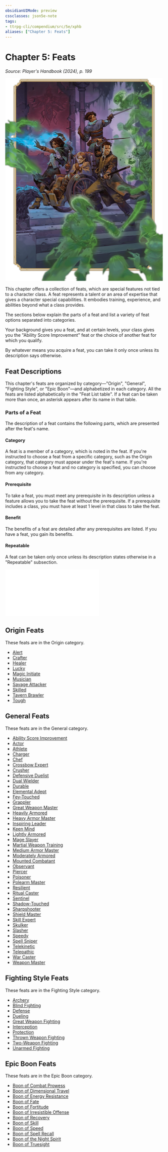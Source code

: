 ```yaml
---
obsidianUIMode: preview
cssclasses: json5e-note
tags:
- ttrpg-cli/compendium/src/5e/xphb
aliases: ["Chapter 5: Feats"]
---
```

# Chapter 5: Feats
*Source: Player's Handbook (2024), p. 199* 

![The Weathermay-Foxgrove Tw...](Misc%20Files/CLI/compendium/books/players-handbook-2024/img/158-06-001-weathermay-foxgrove-alanik-arthur.webp#center "The Weathermay-Foxgrove Twins, Gennifer and Laurie, along with the investigators Alanik Ray and Arthur Sedgwick, fight to escape the horrors of Castle Ravenloft")

This chapter offers a collection of feats, which are special features not tied to a character class. A feat represents a talent or an area of expertise that gives a character special capabilities. It embodies training, experience, and abilities beyond what a class provides.

The sections below explain the parts of a feat and list a variety of feat options separated into categories.

Your background gives you a feat, and at certain levels, your class gives you the "Ability Score Improvement" feat or the choice of another feat for which you qualify.

By whatever means you acquire a feat, you can take it only once unless its description says otherwise.

## Feat Descriptions

This chapter's feats are organized by category—"Origin", "General", "Fighting Style", or "Epic Boon"—and alphabetized in each category. All the feats are listed alphabetically in the "Feat List table". If a feat can be taken more than once, an asterisk appears after its name in that table.

### Parts of a Feat

The description of a feat contains the following parts, which are presented after the feat's name.

#### Category

A feat is a member of a category, which is noted in the feat. If you're instructed to choose a feat from a specific category, such as the Origin category, that category must appear under the feat's name. If you're instructed to choose a feat and no category is specified, you can choose from any category.

#### Prerequisite

To take a feat, you must meet any prerequisite in its description unless a feature allows you to take the feat without the prerequisite. If a prerequisite includes a class, you must have at least 1 level in that class to take the feat.

#### Benefit

The benefits of a feat are detailed after any prerequisites are listed. If you have a feat, you gain its benefits.

#### Repeatable

A feat can be taken only once unless its description states otherwise in a "Repeatable" subsection.

![Repeatable; Feat List](Misc%20Files/CLI/compendium/tables/repeatable-feat-list-xphb.md)

## Origin Feats

These feats are in the Origin category.

- [Alert](Misc%20Files/CLI/compendium/feats/alert-xphb.md)  
- [Crafter](Misc%20Files/CLI/compendium/feats/crafter-xphb.md)  
- [Healer](Misc%20Files/CLI/compendium/feats/healer-xphb.md)  
- [Lucky](Misc%20Files/CLI/compendium/feats/lucky-xphb.md)  
- [Magic Initiate](Misc%20Files/CLI/compendium/feats/magic-initiate-xphb.md)  
- [Musician](Misc%20Files/CLI/compendium/feats/musician-xphb.md)  
- [Savage Attacker](Misc%20Files/CLI/compendium/feats/savage-attacker-xphb.md)  
- [Skilled](Misc%20Files/CLI/compendium/feats/skilled-xphb.md)  
- [Tavern Brawler](Misc%20Files/CLI/compendium/feats/tavern-brawler-xphb.md)  
- [Tough](Misc%20Files/CLI/compendium/feats/tough-xphb.md)  

## General Feats

These feats are in the General category.

- [Ability Score Improvement](Misc%20Files/CLI/compendium/feats/ability-score-improvement-xphb.md)  
- [Actor](Misc%20Files/CLI/compendium/feats/actor-xphb.md)  
- [Athlete](Misc%20Files/CLI/compendium/feats/athlete-xphb.md)  
- [Charger](Misc%20Files/CLI/compendium/feats/charger-xphb.md)  
- [Chef](Misc%20Files/CLI/compendium/feats/chef-xphb.md)  
- [Crossbow Expert](Misc%20Files/CLI/compendium/feats/crossbow-expert-xphb.md)  
- [Crusher](Misc%20Files/CLI/compendium/feats/crusher-xphb.md)  
- [Defensive Duelist](Misc%20Files/CLI/compendium/feats/defensive-duelist-xphb.md)  
- [Dual Wielder](Misc%20Files/CLI/compendium/feats/dual-wielder-xphb.md)  
- [Durable](Misc%20Files/CLI/compendium/feats/durable-xphb.md)  
- [Elemental Adept](Misc%20Files/CLI/compendium/feats/elemental-adept-xphb.md)  
- [Fey-Touched](Misc%20Files/CLI/compendium/feats/fey-touched-xphb.md)  
- [Grappler](Misc%20Files/CLI/compendium/feats/grappler-xphb.md)  
- [Great Weapon Master](Misc%20Files/CLI/compendium/feats/great-weapon-master-xphb.md)  
- [Heavily Armored](Misc%20Files/CLI/compendium/feats/heavily-armored-xphb.md)  
- [Heavy Armor Master](Misc%20Files/CLI/compendium/feats/heavy-armor-master-xphb.md)  
- [Inspiring Leader](Misc%20Files/CLI/compendium/feats/inspiring-leader-xphb.md)  
- [Keen Mind](Misc%20Files/CLI/compendium/feats/keen-mind-xphb.md)  
- [Lightly Armored](Misc%20Files/CLI/compendium/feats/lightly-armored-xphb.md)  
- [Mage Slayer](Misc%20Files/CLI/compendium/feats/mage-slayer-xphb.md)  
- [Martial Weapon Training](Misc%20Files/CLI/compendium/feats/martial-weapon-training-xphb.md)  
- [Medium Armor Master](Misc%20Files/CLI/compendium/feats/medium-armor-master-xphb.md)  
- [Moderately Armored](Misc%20Files/CLI/compendium/feats/moderately-armored-xphb.md)  
- [Mounted Combatant](Misc%20Files/CLI/compendium/feats/mounted-combatant-xphb.md)  
- [Observant](Misc%20Files/CLI/compendium/feats/observant-xphb.md)  
- [Piercer](Misc%20Files/CLI/compendium/feats/piercer-xphb.md)  
- [Poisoner](Misc%20Files/CLI/compendium/feats/poisoner-xphb.md)  
- [Polearm Master](Misc%20Files/CLI/compendium/feats/polearm-master-xphb.md)  
- [Resilient](Misc%20Files/CLI/compendium/feats/resilient-xphb.md)  
- [Ritual Caster](Misc%20Files/CLI/compendium/feats/ritual-caster-xphb.md)  
- [Sentinel](Misc%20Files/CLI/compendium/feats/sentinel-xphb.md)  
- [Shadow-Touched](Misc%20Files/CLI/compendium/feats/shadow-touched-xphb.md)  
- [Sharpshooter](Misc%20Files/CLI/compendium/feats/sharpshooter-xphb.md)  
- [Shield Master](Misc%20Files/CLI/compendium/feats/shield-master-xphb.md)  
- [Skill Expert](Misc%20Files/CLI/compendium/feats/skill-expert-xphb.md)  
- [Skulker](Misc%20Files/CLI/compendium/feats/skulker-xphb.md)  
- [Slasher](Misc%20Files/CLI/compendium/feats/slasher-xphb.md)  
- [Speedy](Misc%20Files/CLI/compendium/feats/speedy-xphb.md)  
- [Spell Sniper](Misc%20Files/CLI/compendium/feats/spell-sniper-xphb.md)  
- [Telekinetic](Misc%20Files/CLI/compendium/feats/telekinetic-xphb.md)  
- [Telepathic](Misc%20Files/CLI/compendium/feats/telepathic-xphb.md)  
- [War Caster](Misc%20Files/CLI/compendium/feats/war-caster-xphb.md)  
- [Weapon Master](Misc%20Files/CLI/compendium/feats/weapon-master-xphb.md)  

## Fighting Style Feats

These feats are in the Fighting Style category.

- [Archery](Misc%20Files/CLI/compendium/feats/archery-xphb.md)  
- [Blind Fighting](Misc%20Files/CLI/compendium/feats/blind-fighting-xphb.md)  
- [Defense](Misc%20Files/CLI/compendium/feats/defense-xphb.md)  
- [Dueling](Misc%20Files/CLI/compendium/feats/dueling-xphb.md)  
- [Great Weapon Fighting](Misc%20Files/CLI/compendium/feats/great-weapon-fighting-xphb.md)  
- [Interception](Misc%20Files/CLI/compendium/feats/interception-xphb.md)  
- [Protection](Misc%20Files/CLI/compendium/feats/protection-xphb.md)  
- [Thrown Weapon Fighting](Misc%20Files/CLI/compendium/feats/thrown-weapon-fighting-xphb.md)  
- [Two-Weapon Fighting](Misc%20Files/CLI/compendium/feats/two-weapon-fighting-xphb.md)  
- [Unarmed Fighting](Misc%20Files/CLI/compendium/feats/unarmed-fighting-xphb.md)  

## Epic Boon Feats

These feats are in the Epic Boon category.

- [Boon of Combat Prowess](Misc%20Files/CLI/compendium/feats/boon-of-combat-prowess-xphb.md)  
- [Boon of Dimensional Travel](Misc%20Files/CLI/compendium/feats/boon-of-dimensional-travel-xphb.md)  
- [Boon of Energy Resistance](Misc%20Files/CLI/compendium/feats/boon-of-energy-resistance-xphb.md)  
- [Boon of Fate](Misc%20Files/CLI/compendium/feats/boon-of-fate-xphb.md)  
- [Boon of Fortitude](Misc%20Files/CLI/compendium/feats/boon-of-fortitude-xphb.md)  
- [Boon of Irresistible Offense](Misc%20Files/CLI/compendium/feats/boon-of-irresistible-offense-xphb.md)  
- [Boon of Recovery](Misc%20Files/CLI/compendium/feats/boon-of-recovery-xphb.md)  
- [Boon of Skill](Misc%20Files/CLI/compendium/feats/boon-of-skill-xphb.md)  
- [Boon of Speed](Misc%20Files/CLI/compendium/feats/boon-of-speed-xphb.md)  
- [Boon of Spell Recall](Misc%20Files/CLI/compendium/feats/boon-of-spell-recall-xphb.md)  
- [Boon of the Night Spirit](Misc%20Files/CLI/compendium/feats/boon-of-the-night-spirit-xphb.md)  
- [Boon of Truesight](Misc%20Files/CLI/compendium/feats/boon-of-truesight-xphb.md)